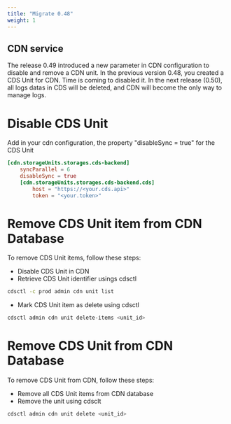 ```yaml
---
title: "Migrate 0.48"
weight: 1
---
```


## CDN service

The release 0.49 introduced a new parameter in CDN configuration to disable and remove a CDN unit.
In the previous version 0.48, you created a CDS Unit for CDN. Time is coming to disabled it.
In the next release (0.50), all logs datas in CDS will be deleted, and CDN will become the only way to manage logs.


# Disable CDS Unit

Add in your cdn configuration, the property "disableSync = true" for the CDS Unit

```toml
[cdn.storageUnits.storages.cds-backend]
    syncParallel = 6
    disableSync = true
    [cdn.storageUnits.storages.cds-backend.cds]
        host = "https://<your.cds.api>"
        token = "<your.token>"
```

# Remove CDS Unit item from CDN Database

To remove CDS Unit items, follow these steps:

* Disable CDS Unit in CDN
* Retrieve CDS Unit identifier usings cdsctl 

```sh
cdsctl -c prod admin cdn unit list
```
   * Mark CDS Unit item as delete using cdsctl
```sh
cdsctl admin cdn unit delete-items <unit_id>
```

# Remove CDS Unit from CDN Database

To remove CDS Unit from CDN, follow these steps:

* Remove all CDS Unit items from CDN database
* Remove the unit using cdsclt

```sh
cdsctl admin cdn unit delete <unit_id>
```
